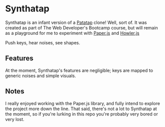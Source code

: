 # Synthatap
Synthatap is an infant version of a [Patatap](https://patatap.com/) clone! Well, sort of. It was created as part of The Web Developer's Bootcamp course, but will remain as a playground for me to experiment with [Paper.js](https://paperjs.org) and [Howler.js](https://github.com/goldfire/howler.js)

Push keys, hear noises, see shapes.

## Features
At the moment, Synthatap's features are negligible; keys are mapped to generic noises and simple visuals.

## Notes
I really enjoyed working with the Paper.js library, and fully intend to explore the project more down the line. That said, there's not a lot to Synthatap at the moment, so if you're lurking in this repo you're probably very bored or very lost.
